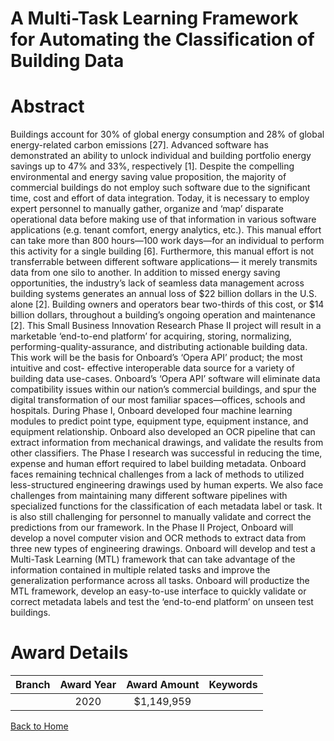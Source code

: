 
A Multi-Task Learning Framework for Automating the Classification of Building Data
==================================================================================

# Abstract


Buildings account for 30% of global energy consumption and 28% of global energy-related carbon emissions [27]. Advanced software has demonstrated an ability to unlock individual and building portfolio energy savings up to 47% and 33%, respectively [1]. Despite the compelling environmental and energy saving value proposition, the majority of commercial buildings do not employ such software due to the significant time, cost and effort of data integration. Today, it is necessary to employ expert personnel to manually gather, organize and ‘map’ disparate operational data before making use of that information in various software applications (e.g. tenant comfort, energy analytics, etc.). This manual effort can take more than 800 hours—100 work days—for an individual to perform this activity for a single building [6]. Furthermore, this manual effort is not transferrable between different software applications— it merely transmits data from one silo to another. In addition to missed energy saving opportunities, the industry’s lack of seamless data management across building systems generates an annual loss of $22 billion dollars in the U.S. alone [2]. Building owners and operators bear two-thirds of this cost, or $14 billion dollars, throughout a building’s ongoing operation and maintenance [2]. This Small Business Innovation Research Phase II project will result in a marketable ‘end-to-end platform’ for acquiring, storing, normalizing, performing-quality-assurance, and distributing actionable building data. This work will be the basis for Onboard’s ‘Opera API’ product; the most intuitive and cost- effective interoperable data source for a variety of building data use-cases. Onboard’s ‘Opera API’ software will eliminate data compatibility issues within our nation’s commercial buildings, and spur the digital transformation of our most familiar spaces—offices, schools and hospitals. During Phase I, Onboard developed four machine learning modules to predict point type, equipment type, equipment instance, and equipment relationship. Onboard also developed an OCR pipeline that can extract information from mechanical drawings, and validate the results from other classifiers. The Phase I research was successful in reducing the time, expense and human effort required to label building metadata. Onboard faces remaining technical challenges from a lack of methods to utilized less-structured engineering drawings used by human experts. We also face challenges from maintaining many different software pipelines with specialized functions for the classification of each metadata label or task. It is also still challenging for personnel to manually validate and correct the predictions from our framework. In the Phase II Project, Onboard will develop a novel computer vision and OCR methods to extract data from three new types of engineering drawings. Onboard will develop and test a Multi-Task Learning (MTL) framework that can take advantage of the information contained in multiple related tasks and improve the generalization performance across all tasks. Onboard will productize the MTL framework, develop an easy-to-use interface to quickly validate or correct metadata labels and test the ‘end-to-end platform’ on unseen test buildings.  

# Award Details

|Branch|Award Year|Award Amount|Keywords|
| :---: | :---: | :---: | :---: |
||2020|$1,149,959||
  
  


[Back to Home](https://github.com/chrischow/dod_sbir_awards/JT/#38)